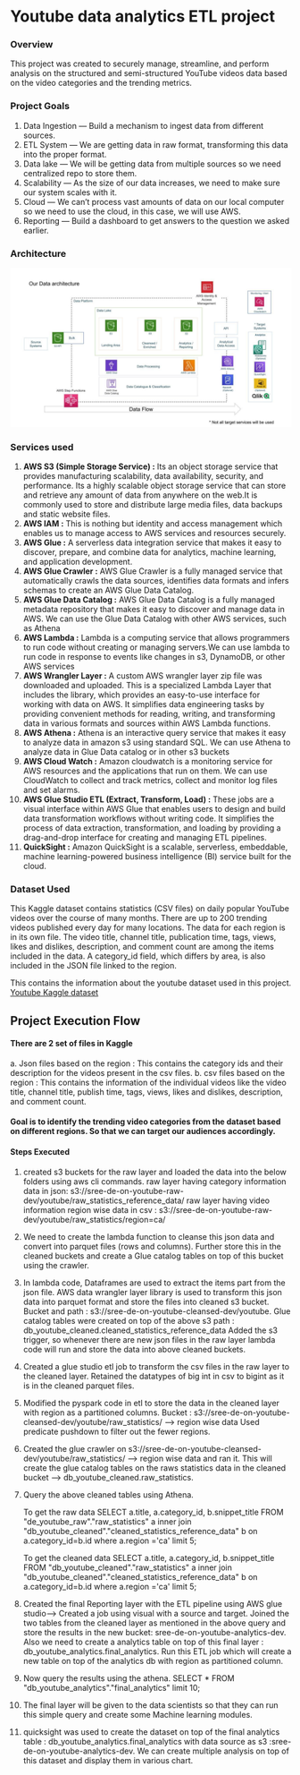 # Youtube data analytics ETL project

### Overview
This project was created to securely manage, streamline, and perform analysis on the structured and semi-structured YouTube videos data based on the video categories and the trending metrics.

### Project Goals
1. Data Ingestion — Build a mechanism to ingest data from different sources.
2. ETL System — We are getting data in raw format, transforming this data into the proper format.
3. Data lake — We will be getting data from multiple sources so we need centralized repo to store them.
4. Scalability — As the size of our data increases, we need to make sure our system scales with it.
5. Cloud — We can’t process vast amounts of data on our local computer so we need to use the cloud, in this case, we will use AWS.
6. Reporting — Build a dashboard to get answers to the question we asked earlier.

### Architecture
![Architecture diagram](https://github.com/sreedharchalavadi/youtube-data-analytics-de-prj/blob/main/architecture.jpeg)

### Services used

1. **AWS S3 (Simple Storage Service) :** Its an object storage service that provides manufacturing scalability, data availability, security, and performance. Its a highly scalable object storage service that can store and retrieve any amount of data from anywhere on the web.It is commonly used to store and distribute large media files, data backups and static website files.
2. **AWS IAM :** This is nothing but identity and access management which enables us to manage access to AWS services and resources securely.
3. **AWS Glue :** A serverless data integration service that makes it easy to discover, prepare, and combine data for analytics, machine learning, and application development.
4. **AWS Glue Crawler :** AWS Glue Crawler is a fully managed service that automatically crawls the data sources, identifies data formats and infers schemas to create an AWS Glue Data Catalog.
5. **AWS Glue Data Catalog :** AWS Glue Data Catalog is a fully managed metadata repository that makes it easy to discover and manage data in AWS. We can use the Glue Data Catalog with other AWS services, such as Athena
6. **AWS Lambda :** Lambda is a computing service that allows programmers to run code without creating or managing servers.We can use lambda to run code in response to events like changes in s3, DynamoDB, or other AWS services
7. **AWS Wrangler Layer :** A custom AWS wrangler layer zip file was downloaded and uploaded. This is a specialized Lambda Layer that includes the library, which provides an easy-to-use interface for working with data on AWS. It simplifies data engineering tasks by providing convenient methods for reading, writing, and transforming data in various formats and sources within AWS Lambda functions.
8. **AWS Athena :** Athena is an interactive query service that makes it easy to analyze data in amazon s3 using standard SQL. We can use Athena to analyze data in Glue Data catalog or in other s3 buckets
9. **AWS Cloud Watch :** Amazon cloudwatch is a monitoring service for AWS resources and the applications that run on them. We can use CloudWatch to collect and track metrics, collect and monitor log files and set alarms.
10. **AWS Glue Studio ETL (Extract, Transform, Load) :** These jobs are a visual interface within AWS Glue that enables users to design and build data transformation workflows without writing code. It simplifies the process of data extraction, transformation, and loading by providing a drag-and-drop interface for creating and managing ETL pipelines.
11. **QuickSight :** Amazon QuickSight is a scalable, serverless, embeddable, machine learning-powered business intelligence (BI) service built for the cloud.

### Dataset Used
This Kaggle dataset contains statistics (CSV files) on daily popular YouTube videos over the course of many months. There are up to 200 trending videos published every day for many locations. The data for each region is in its own file. The video title, channel title, publication time, tags, views, likes and dislikes, description, and comment count are among the items included in the data. A category_id field, which differs by area, is also included in the JSON file linked to the region.

This contains the information about the youtube dataset used in this project.
[Youtube Kaggle dataset](https://www.kaggle.com/datasets/datasnaek/youtube-new)

## Project Execution Flow

#### There are 2 set of files in Kaggle
a. Json files based on the region : This contains the category ids and their description for the videos present in the csv files.
b. csv files based on the region : This contains the information of the individual videos like the video title, channel title, publish time, tags, views, likes and dislikes, description, and comment count.

#### Goal is to identify the trending video categories from the dataset based on different regions. So that we can target our audiences accordingly.  

#### Steps Executed

1. created s3 buckets for the raw layer and loaded the data into the below folders using aws cli commands.
raw layer having category information data in json: s3://sree-de-on-youtube-raw-dev/youtube/raw_statistics_reference_data/
raw layer having video information region wise data in csv : s3://sree-de-on-youtube-raw-dev/youtube/raw_statistics/region=ca/

2. We need to create the lambda function to cleanse this json data and convert into parquet files (rows and columns). 
Further store this in the cleaned buckets and create a Glue catalog tables on top of this bucket using the crawler.

3. In lambda code, Dataframes are used to extract the items part from the json file. 
AWS data wrangler layer library is used to transform this json data into parquet format and store the files into cleaned s3 bucket. 
Bucket and path : s3://sree-de-on-youtube-cleansed-dev/youtube.
Glue catalog tables were created on top of the above s3 path : db_youtube_cleaned.cleaned_statistics_reference_data
Added the s3 trigger, so whenever there are new json files in the raw layer lambda code will run and store the data into above cleaned buckets.

4. Created a glue studio etl job to transform the csv files in the raw layer to the cleaned layer.
Retained the datatypes of big int in csv to bigint as it is in the cleaned parquet files.

5. Modified the pyspark code in etl to store the data in the cleaned layer with region as a partitioned columns.
Bucket : s3://sree-de-on-youtube-cleansed-dev/youtube/raw_statistics/ --> region wise data
Used predicate pushdown to filter out the fewer regions.

6. Created the glue crawler on s3://sree-de-on-youtube-cleansed-dev/youtube/raw_statistics/ --> region wise data and ran it. 
This will create the glue catalog tables on the raws statistics data in the cleaned bucket --> db_youtube_cleaned.raw_statistics.

7. Query the above cleaned tables using Athena.
    
    To get the raw data
    SELECT a.title, a.category_id, b.snippet_title FROM "de_youtube_raw"."raw_statistics" a
    inner join "db_youtube_cleaned"."cleaned_statistics_reference_data" b on a.category_id=b.id where a.region ='ca' limit 5;
    
    To get the cleaned data
    SELECT a.title, a.category_id, b.snippet_title FROM "db_youtube_cleaned"."raw_statistics" a
    inner join "db_youtube_cleaned"."cleaned_statistics_reference_data" b on a.category_id=b.id where a.region ='ca' limit 5;

8. Created the final Reporting layer with the ETL pipeline using AWS glue studio--> Created a job using visual with a source and target.
Joined the two tables from the cleaned layer as mentioned in the above query and store the results in the new bucket: sree-de-on-youtube-analytics-dev.
Also we need to create a analytics table on top of this final layer :  db_youtube_analytics.final_analytics. 
Run this ETL job which will create a new table on top of the analytics db with region as partitioned column.

9. Now query the results using the athena.
SELECT * FROM "db_youtube_analytics"."final_analytics" limit 10;

10. The final layer will be given to the data scientists so that they can run this simple query and create some Machine learning modules.

11. quicksight was used to create the dataset on top of the final analytics table : db_youtube_analytics.final_analytics with data source as s3 :sree-de-on-youtube-analytics-dev. 
We can create multiple analysis on top of this dataset and display them in various chart.
